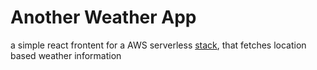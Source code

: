 # Another Weather App

a simple react frontent for a AWS serverless [stack](https://github.com/t-p/another-weather-app-backend), that fetches location based weather information